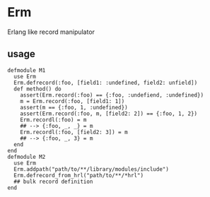 # Erm
Erlang like record manipulator

## usage

    defmodule M1
      use Erm
      Erm.defrecord(:foo, [field1: :undefined, field2: unfield])
      def method() do
        assert(Erm.record(:foo) == {:foo, :undefiend, :undefined})
        m = Erm.record(:foo, [field1: 1]) 
        assert(m == {:foo, 1, :undefined})
        assert(Erm.record(:foo, m, [field2: 2]) == {:foo, 1, 2})
        Erm.recordl(:foo) = m
        ## --> {:foo, _, _} = m
        Erm.recordl(:foo, [field2: 3]) = m 
        ## --> {:foo, _, 3} = m
      end
    end
    defmodule M2
      use Erm
      Erm.addpath("path/to/**/library/modules/include")
      Erm.defrecord_from_hrl("path/to/**/*hrl")
      ## bulk record definition
    end
